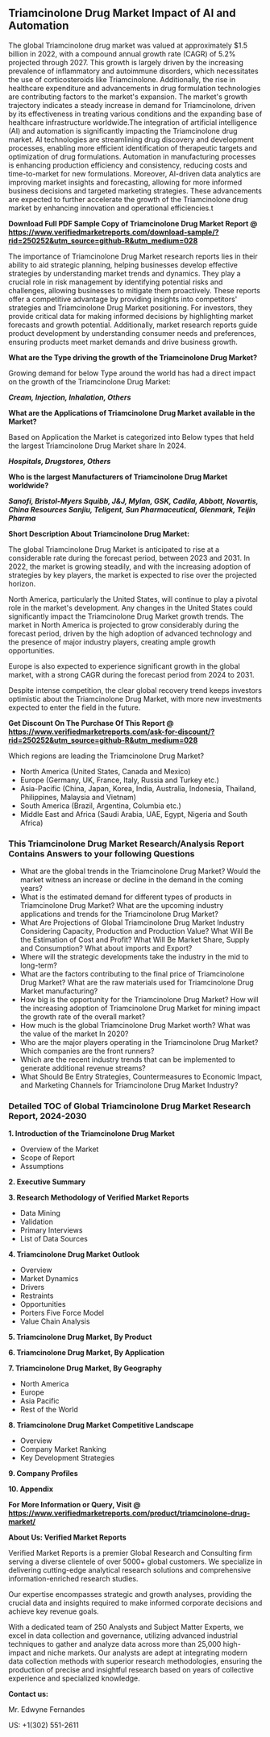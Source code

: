 <h2>Triamcinolone Drug Market Impact of AI and Automation</h2>The global Triamcinolone drug market was valued at approximately $1.5 billion in 2022, with a compound annual growth rate (CAGR) of 5.2% projected through 2027. This growth is largely driven by the increasing prevalence of inflammatory and autoimmune disorders, which necessitates the use of corticosteroids like Triamcinolone. Additionally, the rise in healthcare expenditure and advancements in drug formulation technologies are contributing factors to the market's expansion. The market's growth trajectory indicates a steady increase in demand for Triamcinolone, driven by its effectiveness in treating various conditions and the expanding base of healthcare infrastructure worldwide.The integration of artificial intelligence (AI) and automation is significantly impacting the Triamcinolone drug market. AI technologies are streamlining drug discovery and development processes, enabling more efficient identification of therapeutic targets and optimization of drug formulations. Automation in manufacturing processes is enhancing production efficiency and consistency, reducing costs and time-to-market for new formulations. Moreover, AI-driven data analytics are improving market insights and forecasting, allowing for more informed business decisions and targeted marketing strategies. These advancements are expected to further accelerate the growth of the Triamcinolone drug market by enhancing innovation and operational efficiencies.t</p><p id="" class=""><strong>Download Full PDF Sample Copy of Triamcinolone Drug Market Report @ <a href="https://www.verifiedmarketreports.com/download-sample/?rid=250252&utm_source=github-R&utm_medium=028" target="_blank">https://www.verifiedmarketreports.com/download-sample/?rid=250252&utm_source=github-R&utm_medium=028</a></strong></p><p>The importance of&nbsp;Triamcinolone Drug Market research reports lies in their ability to aid strategic planning, helping businesses develop effective strategies by understanding market trends and dynamics. They play a crucial role in risk management by identifying potential risks and challenges, allowing businesses to mitigate them proactively. These reports offer a competitive advantage by providing insights into competitors' strategies and Triamcinolone Drug Market positioning. For investors, they provide critical data for making informed decisions by highlighting market forecasts and growth potential. Additionally, market research reports guide product development by understanding consumer needs and preferences, ensuring products meet market demands and drive business growth.</p><p><strong>What are the&nbsp;Type driving the growth of the Triamcinolone Drug Market?</strong></p><p id="" class="">Growing demand for below Type around the world has had a direct impact on the growth of the Triamcinolone Drug Market:</p><em><strong>Cream, Injection, Inhalation, Others</strong></em></p><strong>What are the&nbsp;Applications&nbsp;of Triamcinolone Drug Market available in the Market?</strong></p><p id="" class="">Based on Application the Market is categorized into Below types that held the largest Triamcinolone Drug Market share In 2024.</p><em><strong>Hospitals, Drugstores, Others</strong></em></p><strong>Who is the largest Manufacturers of Triamcinolone Drug Market worldwide?</strong></p><p><em><strong>Sanofi, Bristol-Myers Squibb, J&J, Mylan, GSK, Cadila, Abbott, Novartis, China Resources Sanjiu, Teligent, Sun Pharmaceutical, Glenmark, Teijin Pharma</strong></em></p><p id="" class=""><strong>Short Description About Triamcinolone Drug Market:</strong></p><p>The global Triamcinolone Drug Market is anticipated to rise at a considerable rate during the forecast period, between 2023 and 2031. In 2022, the market is growing steadily, and with the increasing adoption of strategies by key players, the market is expected to rise over the projected horizon.</p><p>North America, particularly the United States, will continue to play a pivotal role in the market's development. Any changes in the United States could significantly impact the Triamcinolone Drug Market growth trends. The market in North America is projected to grow considerably during the forecast period, driven by the high adoption of advanced technology and the presence of major industry players, creating ample growth opportunities.</p><p>Europe is also expected to experience significant growth in the global market, with a strong CAGR during the forecast period from 2024 to 2031.</p><p>Despite intense competition, the clear global recovery trend keeps investors optimistic about the Triamcinolone Drug Market, with more new investments expected to enter the field in the future.</p><p id="" class=""><strong>Get Discount On The Purchase Of This Report @ <a href="https://www.verifiedmarketreports.com/ask-for-discount/?rid=250252&utm_source=github-R&utm_medium=028" target="_blank">https://www.verifiedmarketreports.com/ask-for-discount/?rid=250252&utm_source=github-R&utm_medium=028</a></strong></p>Which regions are leading the Triamcinolone Drug Market?</p><ul><li>North America (United States, Canada and Mexico)</li><li>Europe (Germany, UK, France, Italy, Russia and Turkey etc.)</li><li>Asia-Pacific (China, Japan, Korea, India, Australia, Indonesia, Thailand, Philippines, Malaysia and Vietnam)</li><li>South America (Brazil, Argentina, Columbia etc.)</li><li>Middle East and Africa (Saudi Arabia, UAE, Egypt, Nigeria and South Africa)</li></ul><h3 id="" class="">This Triamcinolone Drug Market Research/Analysis Report Contains Answers to your following Questions</h3><ul><li>What are the global trends in the Triamcinolone Drug Market? Would the market witness an increase or decline in the demand in the coming years?</li><li>What is the estimated demand for different types of products in Triamcinolone Drug Market? What are the upcoming industry applications and trends for the Triamcinolone Drug Market?</li><li>What Are Projections of Global Triamcinolone Drug Market Industry Considering Capacity, Production and Production Value? What Will Be the Estimation of Cost and Profit? What Will Be Market Share, Supply and Consumption? What about imports and Export?</li><li>Where will the strategic developments take the industry in the mid to long-term?</li><li>What are the factors contributing to the final price of Triamcinolone Drug Market? What are the raw materials used for Triamcinolone Drug Market manufacturing?</li><li>How big is the opportunity for the Triamcinolone Drug Market? How will the increasing adoption of Triamcinolone Drug Market for mining impact the growth rate of the overall market?</li><li>How much is the global Triamcinolone Drug Market worth? What was the value of the market In 2020?</li><li>Who are the major players operating in the Triamcinolone Drug Market? Which companies are the front runners?</li><li>Which are the recent industry trends that can be implemented to generate additional revenue streams?</li><li>What Should Be Entry Strategies, Countermeasures to Economic Impact, and Marketing Channels for Triamcinolone Drug Market Industry?</li></ul><h3 id="" class="">Detailed TOC of Global Triamcinolone Drug Market Research Report, 2024-2030</h3><p id="" class=""><strong>1. Introduction of the Triamcinolone Drug Market</strong></p><ul><li>Overview of the Market</li><li>Scope of Report</li><li>Assumptions</li></ul><p id="" class=""><strong>2. Executive Summary</strong></p><p id="" class=""><strong>3. Research Methodology of Verified Market Reports</strong></p><ul><li>Data Mining</li><li>Validation</li><li>Primary Interviews</li><li>List of Data Sources</li></ul><p id="" class=""><strong>4. Triamcinolone Drug Market Outlook</strong></p><ul><li>Overview</li><li>Market Dynamics</li><li>Drivers</li><li>Restraints</li><li>Opportunities</li><li>Porters Five Force Model</li><li>Value Chain Analysis</li></ul><p id="" class=""><strong>5. Triamcinolone Drug Market, By Product</strong></p><p id="" class=""><strong>6. Triamcinolone Drug Market, By Application</strong></p><p id="" class=""><strong>7. Triamcinolone Drug Market, By Geography</strong></p><ul><li>North America</li><li>Europe</li><li>Asia Pacific</li><li>Rest of the World</li></ul><p id="" class=""><strong>8. Triamcinolone Drug Market Competitive Landscape</strong></p><ul><li>Overview</li><li>Company Market Ranking</li><li>Key Development Strategies</li></ul><p id="" class=""><strong>9. Company Profiles</strong></p><p id="" class=""><strong>10. Appendix</strong></p><p id="" class=""><strong>For More Information or Query, Visit @ <a href="https://www.verifiedmarketreports.com/product/triamcinolone-drug-market/" target="_blank">https://www.verifiedmarketreports.com/product/triamcinolone-drug-market/</a></strong></p><p id="" class=""><strong>About Us: Verified Market Reports</strong></p><p id="" class="">Verified Market Reports is a premier Global Research and Consulting firm serving a diverse clientele of over 5000+ global customers. We specialize in delivering cutting-edge analytical research solutions and comprehensive information-enriched research studies.</p><p id="" class="">Our expertise encompasses strategic and growth analyses, providing the crucial data and insights required to make informed corporate decisions and achieve key revenue goals.</p><p id="" class="">With a dedicated team of 250 Analysts and Subject Matter Experts, we excel in data collection and governance, utilizing advanced industrial techniques to gather and analyze data across more than 25,000 high-impact and niche markets. Our analysts are adept at integrating modern data collection methods with superior research methodologies, ensuring the production of precise and insightful research based on years of collective experience and specialized knowledge.</p><p id="" class=""><strong>Contact us:</strong></p><p id="" class="">Mr. Edwyne Fernandes</p><p id="" class="">US: +1(302) 551-2611</p>
